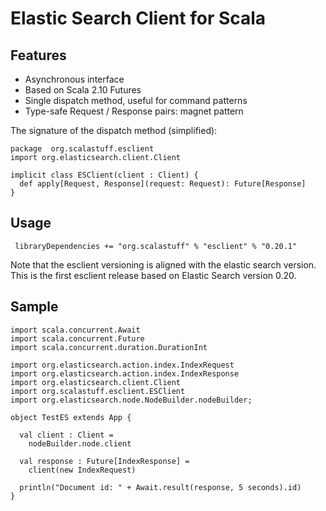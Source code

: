 # Elastic Search Client for Scala

## Features

 - Asynchronous interface
 - Based on Scala 2.10 Futures
 - Single dispatch method, useful for command patterns
 - Type-safe Request / Response pairs: magnet pattern
 
The signature of the dispatch method (simplified):
  
   	package  org.scalastuff.esclient
  	import org.elasticsearch.client.Client
  	
 	implicit class ESClient(client : Client) {
      def apply[Request, Response](request: Request): Future[Response]
    }

## Usage

	 libraryDependencies += "org.scalastuff" % "esclient" % "0.20.1"
	 
Note that the esclient versioning is aligned with the elastic search version. This is the first esclient release based on 
Elastic Search version 0.20.

## Sample

	import scala.concurrent.Await
	import scala.concurrent.Future
	import scala.concurrent.duration.DurationInt
	
	import org.elasticsearch.action.index.IndexRequest
	import org.elasticsearch.action.index.IndexResponse
	import org.elasticsearch.client.Client
	import org.scalastuff.esclient.ESClient
	import org.elasticsearch.node.NodeBuilder.nodeBuilder;
	
	object TestES extends App {
	
	  val client : Client = 
	    nodeBuilder.node.client
	  
	  val response : Future[IndexResponse] = 
	    client(new IndexRequest) 
	      
	  println("Document id: " + Await.result(response, 5 seconds).id)
	}
